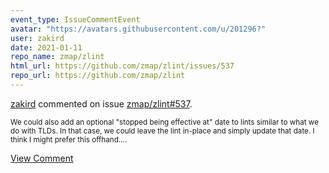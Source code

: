 ```yaml
---
event_type: IssueCommentEvent
avatar: "https://avatars.githubusercontent.com/u/201296?"
user: zakird
date: 2021-01-11
repo_name: zmap/zlint
html_url: https://github.com/zmap/zlint/issues/537
repo_url: https://github.com/zmap/zlint
---
```


<a href='https://github.com/zakird' target='_blank'>zakird</a> commented on issue <a href='https://github.com/zmap/zlint/issues/537' target='_blank'>zmap/zlint#537</a>.

<small>We could also add an optional "stopped being effective at" date to lints similar to what we do with TLDs. In that case, we could leave the lint in-place and simply update that date. I think I might prefer this offhand....</small>

<a href='https://github.com/zmap/zlint/issues/537' target='_blank'>View Comment</a>